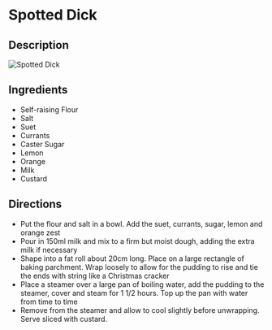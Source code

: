 # Spotted Dick

## Description
![Spotted Dick](https://www.themealdb.com/images/media/meals/xqvyqr1511638875.jpg "Spotted Dick")

## Ingredients
- Self-raising Flour
- Salt
- Suet
- Currants
- Caster Sugar
- Lemon
- Orange
- Milk
- Custard

## Directions
- Put the flour and salt in a bowl. Add the suet, currants, sugar, lemon and orange zest
- Pour in 150ml milk and mix to a firm but moist dough, adding the extra milk if necessary
- Shape into a fat roll about 20cm long. Place on a large rectangle of baking parchment. Wrap loosely to allow for the pudding to rise and tie the ends with string like a Christmas cracker
- Place a steamer over a large pan of boiling water, add the pudding to the steamer, cover and steam for 1 1/2 hours. Top up the pan with water from time to time
- Remove from the steamer and allow to cool slightly before unwrapping. Serve sliced with custard.
